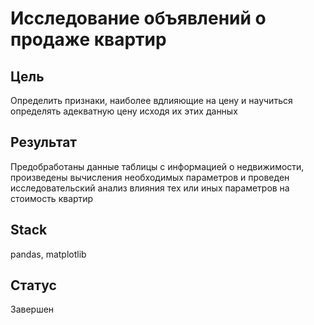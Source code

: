 # Исследование объявлений о продаже квартир
## Цель
Определить признаки, наиболее вдлияющие на цену и научиться определять адекватную цену исходя их этих данных
## Результат
Предобработаны данные таблицы с информацией о недвижимости, произведены вычисления необходимых параметров и проведен исследовательский анализ влияния тех или иных параметров на стоимость квартир
## Stack
pandas, matplotlib
## Статус
Завершен
